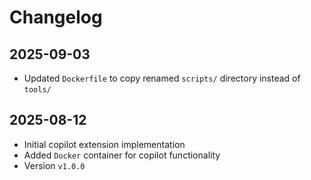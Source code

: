 # Changelog

## 2025-09-03

- Updated `Dockerfile` to copy renamed `scripts/` directory instead of `tools/`

## 2025-08-12

- Initial copilot extension implementation
- Added `Docker` container for copilot functionality
- Version `v1.0.0`
